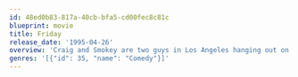 ```yaml
---
id: 48ed0b83-817a-40cb-bfa5-cd00fec8c81c
blueprint: movie
title: Friday
release_date: '1995-04-26'
overview: 'Craig and Smokey are two guys in Los Angeles hanging out on their porch on a Friday afternoon, smoking and drinking, looking for something to do.'
genres: '[{"id": 35, "name": "Comedy"}]'
---
```

